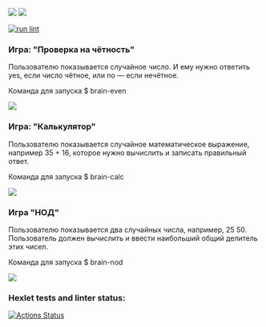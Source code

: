 <a href="https://codeclimate.com/github/codeclimate/codeclimate/maintainability"><img src="https://api.codeclimate.com/v1/badges/a99a88d28ad37a79dbf6/maintainability" /></a>
<a href="https://codeclimate.com/github/codeclimate/codeclimate/test_coverage"><img src="https://api.codeclimate.com/v1/badges/a99a88d28ad37a79dbf6/test_coverage" /></a>

[![run lint](https://github.com/Evgeany/frontend-project-lvl1/actions/workflows/evg-hex-lint.yml/badge.svg?event=push )](https://github.com/Evgeany/frontend-project-lvl1/actions)


### Игра: "Проверка на чётность"

Пользователю показывается случайное число. И ему нужно ответить yes, если число чётное, или no — если нечётное.

Команда для запуска $ brain-even

<a href='https://asciinema.org/a/mU52yQ1ZjwPJfvlU9uBD3z9ci'><img src='https://i2.paste.pics/0494f8fda9fe78d656f33e180a807b42.png' /></a>

### Игра: "Калькулятор"

Пользователю показывается случайное математическое выражение, например 35 + 16, которое нужно вычислить и записать правильный ответ.

Команда для запуска $ brain-calc

<a href='https://asciinema.org/a/SeVJ5AWCNi0LlOcrTDHQtexGI'><img src='https://i2.paste.pics/657ca5c76a8d749daa328bbc5d2a8fc0.png' /></a>

### Игра "НОД"

Пользователю показывается два случайных числа, например, 25 50. Пользователь должен вычислить и ввести наибольший общий делитель этих чисел.

Команда для запуска $ brain-nod

<a href=' https://asciinema.org/a/9RLLSHnHWIxLlog72QWygbKdj'><img src='https://i2.paste.pics/c4025c9d49d93ddcd9e1b25545cf9c89.png' /></a>

### Hexlet tests and linter status:
[![Actions Status](https://github.com/Evgeany/frontend-project-lvl1/workflows/hexlet-check/badge.svg)](https://github.com/Evgeany/frontend-project-lvl1/actions)
